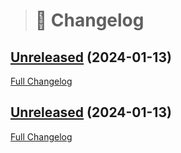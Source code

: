 > # 📑 Changelog

## [Unreleased](https://github.com/Ghost-Hackers/sph-report-cleanup/releases) (2024-01-13)

[Full Changelog](https://github.com/Ghost-Hackers/sph-report-cleanup/Ghost-Hackers/sph-report-cleanup/compare/v0.1.0...Unreleased)

## [Unreleased](https://github.com/Ghost-Hackers/sph-report-cleanup/releases) (2024-01-13)

[Full Changelog](https://github.com/Ghost-Hackers/sph-report-cleanup/Ghost-Hackers/sph-report-cleanup/compare/v0.1.0...Unreleased)





